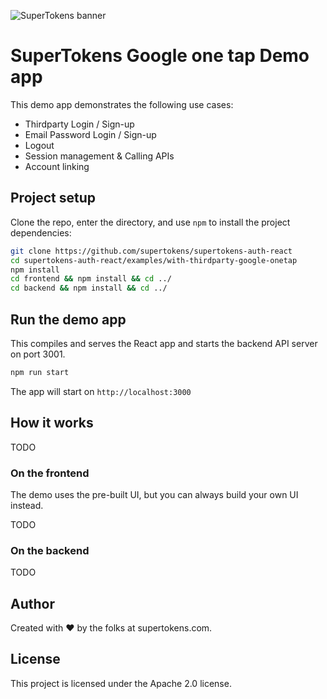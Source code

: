 ![SuperTokens banner](https://raw.githubusercontent.com/supertokens/supertokens-logo/master/images/Artboard%20%E2%80%93%2027%402x.png)

# SuperTokens Google one tap Demo app

This demo app demonstrates the following use cases:

-   Thirdparty Login / Sign-up
-   Email Password Login / Sign-up
-   Logout
-   Session management & Calling APIs
-   Account linking

## Project setup

Clone the repo, enter the directory, and use `npm` to install the project dependencies:

```bash
git clone https://github.com/supertokens/supertokens-auth-react
cd supertokens-auth-react/examples/with-thirdparty-google-onetap
npm install
cd frontend && npm install && cd ../
cd backend && npm install && cd ../
```

## Run the demo app

This compiles and serves the React app and starts the backend API server on port 3001.

```bash
npm run start
```

The app will start on `http://localhost:3000`

## How it works

TODO

### On the frontend

The demo uses the pre-built UI, but you can always build your own UI instead.

TODO

### On the backend

TODO

## Author

Created with :heart: by the folks at supertokens.com.

## License

This project is licensed under the Apache 2.0 license.
